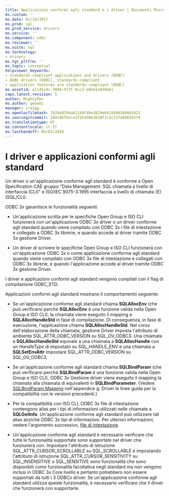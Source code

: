 ```yaml
---
title: Applicazioni conformi agli standard e i driver | Documenti Microsoft
ms.custom: ''
ms.date: 01/19/2017
ms.prod: sql
ms.prod_service: drivers
ms.service: ''
ms.component: odbc
ms.reviewer: ''
ms.suite: sql
ms.technology:
- drivers
ms.tgt_pltfrm: ''
ms.topic: conceptual
helpviewer_keywords:
- standards-compliant applications and drivers [ODBC]
- ODBC drivers [ODBC], standards-compliant
- application features are standards-compliant [ODBC]
ms.assetid: a1145c4c-3094-4f3f-8cc2-e6bb1a930ab1
caps.latest.revision: 5
author: MightyPen
ms.author: genemi
manager: craigg
ms.openlocfilehash: 7b28a929dab2149f4be3829e641959d38d0b5d22
ms.sourcegitcommit: 2ddc0bfb3ce2f2b160e3638f1c2c237a898263f4
ms.translationtype: HT
ms.contentlocale: it-IT
ms.lasthandoff: 05/03/2018
---
```

# <a name="standards-compliant-applications-and-drivers"></a>I driver e applicazioni conformi agli standard
Un driver o un'applicazione conforme agli standard è conforme a Open Specification CAE gruppo "Data Management: SQL chiamata a livello di interfaccia (CLI)" e ISO/IEC 9075-3:1995 interfaccia a livello di chiamata (E) (SQL/CLI).  
  
 ODBC 3*x* garantisce le funzionalità seguenti:  
  
-   Un'applicazione scritta per le specifiche Open Group e ISO CLI funzionerà con un'applicazione ODBC 3*x* driver o un driver conforme agli standard quando viene compilato con ODBC 3*x* i file di intestazione e collegato a ODBC 3*x* librerie, e quando accede al driver tramite ODBC 3*x* gestione Driver.  
  
-   Un driver di scrivere le specifiche Open Group e ISO CLI funzionerà con un'applicazione ODBC 3*x* o come applicazione conforme agli standard quando viene compilato con ODBC 3*x* file di intestazione e collegati con ODBC 3*x* librerie, e quando l'applicazione accede al driver tramite ODBC 3*x* gestione Driver.  
  
 I driver e applicazioni conformi agli standard vengono compilati con il flag di compilazione ODBC_STD.  
  
 Applicazioni conformi agli standard mostrano il comportamento seguente:  
  
-   Se un'applicazione conforme agli standard chiama **SQLAllocEnv** (che può verificarsi perché **SQLAllocEnv** è una funzione valida nella Open Group e ISO CLI), la chiamata viene eseguito il mapping a  **SQLAllocHandleStd** in fase di compilazione. Di conseguenza, in fase di esecuzione, l'applicazione chiama **SQLAllocHandleStd**. Nel corso dell'elaborazione della chiamata, gestione Driver imposta l'attributo di ambiente SQL_ATTR_ODBC_VERSION su SQL_OV_ODBC3. Una chiamata a **SQLAllocHandleStd** equivale a una chiamata a **SQLAllocHandle** con un *HandleType* di impostato su SQL_HANDLE_ENV e una chiamata a **SQLSetEnvAttr** impostare SQL_ATTR_ODBC_VERSION su SQL_OV_ODBC3.  
  
-   Se un'applicazione conforme agli standard chiama **SQLBindParam** (che può verificarsi perché **SQLBindParam** è una funzione valida nella Open Group e ISO CLI), ODBC 3*x* Gestione driver viene eseguito il mapping la chiamata alla chiamata di equivalenti in **SQLBindParameter**. (Vedere [SQLBindParam Mapping](../../../odbc/reference/appendixes/sqlbindparam-mapping.md) nell'appendice g: Driver le linee guida per la compatibilità con le versioni precedenti.)  
  
-   Per la compatibilità con ISO CLI, ODBC 3*x* file di intestazione contengono alias per i tipi di informazioni utilizzati nelle chiamate a **SQLGetInfo**. Un'applicazione conforme agli standard può utilizzare tali alias anziché ODBC 3*x* tipi di informazioni. Per ulteriori informazioni, vedere l'argomento successivo, [file di intestazione](../../../odbc/reference/develop-app/header-files.md).  
  
-   Un'applicazione conforme agli standard è necessario verificare che tutte le funzionalità supportate sono supportate nel driver che funzionerà con. Impostare l'attributo di istruzione SQL_ATTR_CURSOR_SCROLLABLE su SQL_SCROLLABLE e impostando l'attributo di istruzione SQL_ATTR_CURSOR_SENSITIVITY su SQL_INSENSITIVE o SQL_SENSITIVE sono funzionalità che sono disponibili come funzionalità facoltativa negli standard ma non vengono inclusi in ODBC 3*x* Core livello e pertanto potrebbero non essere supportati da tutti i 3 ODBC*x* driver. Se un'applicazione conforme agli standard utilizza queste funzionalità, è necessario verificare che il driver che funzionerà con supportarle.
